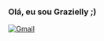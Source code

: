 ### Olá, eu sou Grazielly ;)

[![Gmail](https://img.shields.io/badge/Gmail-D14836?style=for-the-badge&logo=gmail&logoColor=white)](mailto=graziellycosta396@gmail.com)
